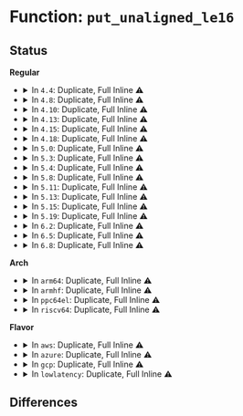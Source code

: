 # Function: <code>put_unaligned_le16</code>

## Status
<b>Regular</b>
<ul>
<li>
<details>
<summary>In <code>4.4</code>: Duplicate, Full Inline ⚠️</summary>

**Collision:** Static Duplication

**Inline:** Full

**Transformation:** False

**Instances:**

```
In drivers/net/slip/slhc.c (ffffffff815f9b02)
Location: include/linux/unaligned/access_ok.h:37
Inline: True
```
```
In drivers/usb/host/xhci-hub.c (ffffffff8165e094)
Location: include/linux/unaligned/access_ok.h:37
Inline: True
Inline callers:
  - drivers/usb/host/xhci-hub.c:xhci_hub_control
  - drivers/usb/host/xhci-hub.c:xhci_hub_control
```
```
In net/core/netpoll.c (ffffffff817394a6)
Location: include/linux/unaligned/access_ok.h:37
Inline: True
Inline callers:
  - net/core/netpoll.c:netpoll_send_udp
```
</details>
</li>
<li>
<details>
<summary>In <code>4.8</code>: Duplicate, Full Inline ⚠️</summary>

**Collision:** Static Duplication

**Inline:** Full

**Transformation:** False

**Instances:**

```
In drivers/net/slip/slhc.c (0)
Location: include/linux/unaligned/access_ok.h:37
Inline: True
```
```
In drivers/usb/host/xhci-hub.c (ffffffff816be7b0)
Location: include/linux/unaligned/access_ok.h:37
Inline: True
Inline callers:
  - drivers/usb/host/xhci-hub.c:xhci_hub_control
```
```
In net/core/netpoll.c (ffffffff817a575a)
Location: include/linux/unaligned/access_ok.h:37
Inline: True
Inline callers:
  - net/core/netpoll.c:netpoll_send_udp
```
</details>
</li>
<li>
<details>
<summary>In <code>4.10</code>: Duplicate, Full Inline ⚠️</summary>

**Collision:** Static Duplication

**Inline:** Full

**Transformation:** False

**Instances:**

```
In drivers/ata/libata-scsi.c (ffffffff8165b0d3)
Location: include/linux/unaligned/access_ok.h:37
Inline: True
Inline callers:
  - drivers/ata/libata-scsi.c:ata_scsi_write_same_xlat
  - drivers/ata/libata-scsi.c:ata_scsi_write_same_xlat
```
```
In drivers/net/slip/slhc.c (0)
Location: include/linux/unaligned/access_ok.h:37
Inline: True
```
```
In drivers/usb/host/xhci-hub.c (ffffffff816ec660)
Location: include/linux/unaligned/access_ok.h:37
Inline: True
Inline callers:
  - drivers/usb/host/xhci-hub.c:xhci_hub_control
```
```
In net/core/netpoll.c (ffffffff817d41ca)
Location: include/linux/unaligned/access_ok.h:37
Inline: True
Inline callers:
  - net/core/netpoll.c:netpoll_send_udp
```
</details>
</li>
<li>
<details>
<summary>In <code>4.13</code>: Duplicate, Full Inline ⚠️</summary>

**Collision:** Static Duplication

**Inline:** Full

**Transformation:** False

**Instances:**

```
In drivers/net/slip/slhc.c (0)
Location: include/linux/unaligned/access_ok.h:37
Inline: True
```
```
In drivers/usb/host/xhci-hub.c (0)
Location: include/linux/unaligned/access_ok.h:37
Inline: True
```
```
In net/core/netpoll.c (ffffffff817f3513)
Location: include/linux/unaligned/access_ok.h:37
Inline: True
Inline callers:
  - net/core/netpoll.c:netpoll_send_udp
```
</details>
</li>
<li>
<details>
<summary>In <code>4.15</code>: Duplicate, Full Inline ⚠️</summary>

**Collision:** Static Duplication

**Inline:** Full

**Transformation:** False

**Instances:**

```
In lib/zstd/huf_decompress.c (0)
Location: include/linux/unaligned/access_ok.h:38
Inline: True
```
```
In drivers/net/slip/slhc.c (0)
Location: include/linux/unaligned/access_ok.h:38
Inline: True
```
```
In drivers/usb/host/xhci-hub.c (0)
Location: include/linux/unaligned/access_ok.h:38
Inline: True
```
```
In net/core/netpoll.c (ffffffff8186e903)
Location: include/linux/unaligned/access_ok.h:38
Inline: True
Inline callers:
  - net/core/netpoll.c:netpoll_send_udp
```
</details>
</li>
<li>
<details>
<summary>In <code>4.18</code>: Duplicate, Full Inline ⚠️</summary>

**Collision:** Static Duplication

**Inline:** Full

**Transformation:** False

**Instances:**

```
In lib/zstd/huf_decompress.c (0)
Location: include/linux/unaligned/access_ok.h:38
Inline: True
```
```
In drivers/net/slip/slhc.c (ffffffff8174688e)
Location: include/linux/unaligned/access_ok.h:38
Inline: True
```
```
In drivers/usb/host/xhci-hub.c (ffffffff817ae621)
Location: include/linux/unaligned/access_ok.h:38
Inline: True
Inline callers:
  - drivers/usb/host/xhci-hub.c:xhci_hub_control
  - drivers/usb/host/xhci-hub.c:xhci_hub_control
```
```
In net/core/netpoll.c (ffffffff818bfa90)
Location: include/linux/unaligned/access_ok.h:38
Inline: True
Inline callers:
  - net/core/netpoll.c:netpoll_send_udp
```
</details>
</li>
<li>
<details>
<summary>In <code>5.0</code>: Duplicate, Full Inline ⚠️</summary>

**Collision:** Static Duplication

**Inline:** Full

**Transformation:** False

**Instances:**

```
In lib/zstd/huf_decompress.c (0)
Location: include/linux/unaligned/access_ok.h:38
Inline: True
```
```
In drivers/net/slip/slhc.c (ffffffff8176a99e)
Location: include/linux/unaligned/access_ok.h:38
Inline: True
```
```
In drivers/usb/host/xhci-hub.c (ffffffff817d47dd)
Location: include/linux/unaligned/access_ok.h:38
Inline: True
Inline callers:
  - drivers/usb/host/xhci-hub.c:xhci_hub_control
  - drivers/usb/host/xhci-hub.c:xhci_hub_control
```
```
In net/core/netpoll.c (ffffffff818e88b0)
Location: include/linux/unaligned/access_ok.h:38
Inline: True
Inline callers:
  - net/core/netpoll.c:netpoll_send_udp
```
</details>
</li>
<li>
<details>
<summary>In <code>5.3</code>: Duplicate, Full Inline ⚠️</summary>

**Collision:** Static Duplication

**Inline:** Full

**Transformation:** False

**Instances:**

```
In lib/zstd/huf_decompress.c (0)
Location: include/linux/unaligned/access_ok.h:38
Inline: True
```
```
In drivers/net/slip/slhc.c (ffffffff817a889f)
Location: include/linux/unaligned/access_ok.h:38
Inline: True
```
```
In drivers/usb/host/xhci-hub.c (ffffffff81814d17)
Location: include/linux/unaligned/access_ok.h:38
Inline: True
Inline callers:
  - drivers/usb/host/xhci-hub.c:xhci_hub_control
  - drivers/usb/host/xhci-hub.c:xhci_hub_control
```
```
In net/core/netpoll.c (ffffffff819380c2)
Location: include/linux/unaligned/access_ok.h:38
Inline: True
Inline callers:
  - net/core/netpoll.c:netpoll_send_udp
```
</details>
</li>
<li>
<details>
<summary>In <code>5.4</code>: Duplicate, Full Inline ⚠️</summary>

**Collision:** Static Duplication

**Inline:** Full

**Transformation:** False

**Instances:**

```
In lib/zstd/huf_decompress.c (0)
Location: include/linux/unaligned/access_ok.h:38
Inline: True
```
```
In drivers/net/slip/slhc.c (ffffffff817cc30f)
Location: include/linux/unaligned/access_ok.h:38
Inline: True
```
```
In drivers/usb/host/xhci-hub.c (ffffffff81845f6b)
Location: include/linux/unaligned/access_ok.h:38
Inline: True
Inline callers:
  - drivers/usb/host/xhci-hub.c:xhci_hub_control
  - drivers/usb/host/xhci-hub.c:xhci_hub_control
```
```
In net/core/netpoll.c (ffffffff8196af82)
Location: include/linux/unaligned/access_ok.h:38
Inline: True
Inline callers:
  - net/core/netpoll.c:netpoll_send_udp
```
</details>
</li>
<li>
<details>
<summary>In <code>5.8</code>: Duplicate, Full Inline ⚠️</summary>

**Collision:** Static Duplication

**Inline:** Full

**Transformation:** False

**Instances:**

```
In lib/lz4/lz4_compress.c (ffffffff815a56d5)
Location: include/linux/unaligned/access_ok.h:38
Inline: True
Inline callers:
  - lib/lz4/lz4_compress.c:LZ4_compress_fast_continue
  - lib/lz4/lz4_compress.c:LZ4_compress_fast_continue
  - lib/lz4/lz4_compress.c:LZ4_compress_fast_continue
  - lib/lz4/lz4_compress.c:LZ4_compress_fast_continue
  - lib/lz4/lz4_compress.c:LZ4_compress_destSize_generic
  - lib/lz4/lz4_compress.c:LZ4_compress_fast_extState
  - lib/lz4/lz4_compress.c:LZ4_compress_fast_extState
  - lib/lz4/lz4_compress.c:LZ4_compress_fast_extState
  - lib/lz4/lz4_compress.c:LZ4_compress_fast_extState
```
```
In lib/zstd/huf_compress.c (ffffffff815ae670)
Location: include/linux/unaligned/access_ok.h:38
Inline: True
Inline callers:
  - lib/zstd/huf_compress.c:HUF_compress4X_usingCTable
  - lib/zstd/huf_compress.c:HUF_compress4X_usingCTable
  - lib/zstd/huf_compress.c:HUF_compress4X_usingCTable
```
```
In lib/zstd/compress.c (ffffffff815c9aba)
Location: include/linux/unaligned/access_ok.h:38
Inline: True
Inline callers:
  - lib/zstd/compress.c:ZSTD_compressSequences_internal
  - lib/zstd/compress.c:ZSTD_compressSequences_internal
  - lib/zstd/compress.c:ZSTD_compressSequences_internal
  - lib/zstd/compress.c:ZSTD_noCompressLiterals
  - lib/zstd/compress.c:ZSTD_noCompressBlock
```
```
In lib/zstd/huf_decompress.c (0)
Location: include/linux/unaligned/access_ok.h:38
Inline: True
```
```
In drivers/base/regmap/regmap.c (ffffffff817d9825)
Location: include/linux/unaligned/access_ok.h:38
Inline: True
Inline callers:
  - drivers/base/regmap/regmap.c:regmap_format_16_le
```
```
In drivers/net/slip/slhc.c (ffffffff81896949)
Location: include/linux/unaligned/access_ok.h:38
Inline: True
```
```
In drivers/usb/host/xhci-hub.c (ffffffff819176f8)
Location: include/linux/unaligned/access_ok.h:38
Inline: True
Inline callers:
  - drivers/usb/host/xhci-hub.c:xhci_create_usb3_bos_desc
  - drivers/usb/host/xhci-hub.c:xhci_create_usb3_bos_desc
```
```
In net/core/netpoll.c (ffffffff81a3ecea)
Location: include/linux/unaligned/access_ok.h:38
Inline: True
Inline callers:
  - net/core/netpoll.c:netpoll_send_udp
```
</details>
</li>
<li>
<details>
<summary>In <code>5.11</code>: Duplicate, Full Inline ⚠️</summary>

**Collision:** Static Duplication

**Inline:** Full

**Transformation:** False

**Instances:**

```
In lib/lz4/lz4_compress.c (ffffffff815c1255)
Location: include/linux/unaligned/access_ok.h:38
Inline: True
Inline callers:
  - lib/lz4/lz4_compress.c:LZ4_compress_fast_continue
  - lib/lz4/lz4_compress.c:LZ4_compress_fast_continue
  - lib/lz4/lz4_compress.c:LZ4_compress_fast_continue
  - lib/lz4/lz4_compress.c:LZ4_compress_fast_continue
  - lib/lz4/lz4_compress.c:LZ4_compress_destSize_generic
  - lib/lz4/lz4_compress.c:LZ4_compress_fast_extState
  - lib/lz4/lz4_compress.c:LZ4_compress_fast_extState
  - lib/lz4/lz4_compress.c:LZ4_compress_fast_extState
  - lib/lz4/lz4_compress.c:LZ4_compress_fast_extState
```
```
In lib/zstd/huf_compress.c (ffffffff815ca1f5)
Location: include/linux/unaligned/access_ok.h:38
Inline: True
Inline callers:
  - lib/zstd/huf_compress.c:HUF_compress4X_usingCTable
  - lib/zstd/huf_compress.c:HUF_compress4X_usingCTable
  - lib/zstd/huf_compress.c:HUF_compress4X_usingCTable
```
```
In lib/zstd/compress.c (ffffffff815e767d)
Location: include/linux/unaligned/access_ok.h:38
Inline: True
Inline callers:
  - lib/zstd/compress.c:ZSTD_compressSequences_internal
  - lib/zstd/compress.c:ZSTD_compressSequences_internal
  - lib/zstd/compress.c:ZSTD_compressSequences_internal
  - lib/zstd/compress.c:ZSTD_noCompressLiterals
  - lib/zstd/compress.c:ZSTD_noCompressBlock
```
```
In lib/zstd/huf_decompress.c (0)
Location: include/linux/unaligned/access_ok.h:38
Inline: True
```
```
In drivers/base/regmap/regmap.c (ffffffff817ee675)
Location: include/linux/unaligned/access_ok.h:38
Inline: True
Inline callers:
  - drivers/base/regmap/regmap.c:regmap_format_16_le
```
```
In drivers/net/slip/slhc.c (ffffffff818a4d1a)
Location: include/linux/unaligned/access_ok.h:38
Inline: True
```
```
In drivers/usb/host/xhci-hub.c (ffffffff8191e028)
Location: include/linux/unaligned/access_ok.h:38
Inline: True
Inline callers:
  - drivers/usb/host/xhci-hub.c:xhci_create_usb3_bos_desc
  - drivers/usb/host/xhci-hub.c:xhci_create_usb3_bos_desc
```
```
In net/core/netpoll.c (ffffffff81a41a8a)
Location: include/linux/unaligned/access_ok.h:38
Inline: True
Inline callers:
  - net/core/netpoll.c:netpoll_send_udp
```
</details>
</li>
<li>
<details>
<summary>In <code>5.13</code>: Duplicate, Full Inline ⚠️</summary>

**Collision:** Static Duplication

**Inline:** Full

**Transformation:** False

**Instances:**

```
In lib/zstd/huf_decompress.c (0)
Location: include/linux/unaligned/access_ok.h:38
Inline: True
```
```
In drivers/base/regmap/regmap.c (ffffffff817d2f25)
Location: include/linux/unaligned/access_ok.h:38
Inline: True
Inline callers:
  - drivers/base/regmap/regmap.c:regmap_format_16_le
```
```
In drivers/net/slip/slhc.c (ffffffff8188777e)
Location: include/linux/unaligned/access_ok.h:38
Inline: True
```
```
In net/core/netpoll.c (ffffffff81a2654d)
Location: include/linux/unaligned/access_ok.h:38
Inline: True
Inline callers:
  - net/core/netpoll.c:netpoll_send_udp
```
</details>
</li>
<li>
<details>
<summary>In <code>5.15</code>: Duplicate, Full Inline ⚠️</summary>

**Collision:** Static Duplication

**Inline:** Full

**Transformation:** False

**Instances:**

```
In lib/zstd/huf_decompress.c (ffffffff8163c775)
Location: include/asm-generic/unaligned.h:40
Inline: True
Inline callers:
  - lib/zstd/huf_decompress.c:HUF_readDTableX4_wksp
  - lib/zstd/huf_decompress.c:HUF_fillDTableX4Level2
  - lib/zstd/huf_decompress.c:HUF_fillDTableX4Level2
```
```
In drivers/base/regmap/regmap.c (ffffffff8185ed50)
Location: include/asm-generic/unaligned.h:40
Inline: True
Inline callers:
  - drivers/base/regmap/regmap.c:regmap_format_16_le
```
</details>
</li>
<li>
<details>
<summary>In <code>5.19</code>: Duplicate, Full Inline ⚠️</summary>

**Collision:** Static Duplication

**Inline:** Full

**Transformation:** False

**Instances:**

```
In lib/zstd/compress/huf_compress.c (ffffffff8170ffa0)
Location: include/asm-generic/unaligned.h:40
Inline: True
Inline callers:
  - lib/zstd/compress/huf_compress.c:HUF_compress4X_usingCTable_internal
  - lib/zstd/compress/huf_compress.c:HUF_compress4X_usingCTable_internal
  - lib/zstd/compress/huf_compress.c:HUF_compress4X_usingCTable_internal
```
```
In lib/zstd/compress/zstd_compress.c (ffffffff817182c0)
Location: include/asm-generic/unaligned.h:40
Inline: True
Inline callers:
  - lib/zstd/compress/zstd_compress.c:ZSTD_compressSequences_internal
  - lib/zstd/compress/zstd_compress.c:ZSTD_compressSequences_internal
  - lib/zstd/compress/zstd_compress.c:ZSTD_compressSequences_internal
  - lib/zstd/compress/zstd_compress.c:ZSTD_compressSequences_internal
  - lib/zstd/compress/zstd_compress.c:ZSTD_writeLastEmptyBlock
  - lib/zstd/compress/zstd_compress.c:ZSTD_writeFrameHeader
  - lib/zstd/compress/zstd_compress.c:ZSTD_writeFrameHeader
  - lib/zstd/compress/zstd_compress.c:ZSTD_compress_frameChunk
  - lib/zstd/compress/zstd_compress.c:ZSTD_compress_frameChunk
  - lib/zstd/compress/zstd_compress.c:ZSTD_compress_frameChunk
  - lib/zstd/compress/zstd_compress.c:ZSTD_compress_frameChunk
```
```
In lib/zstd/compress/zstd_compress_literals.c (ffffffff8171ccbb)
Location: include/asm-generic/unaligned.h:40
Inline: True
Inline callers:
  - lib/zstd/compress/zstd_compress_literals.c:ZSTD_compressLiterals
  - lib/zstd/compress/zstd_compress_literals.c:ZSTD_compressRleLiteralsBlock
  - lib/zstd/compress/zstd_compress_literals.c:ZSTD_noCompressLiterals
```
```
In lib/zstd/compress/zstd_compress_superblock.c (ffffffff8171f94d)
Location: include/asm-generic/unaligned.h:40
Inline: True
```
```
In lib/zstd/decompress/huf_decompress.c (ffffffff8174896b)
Location: include/asm-generic/unaligned.h:40
Inline: True
```
```
In drivers/base/regmap/regmap.c (ffffffff819a66f0)
Location: include/asm-generic/unaligned.h:40
Inline: True
Inline callers:
  - drivers/base/regmap/regmap.c:regmap_format_16_le
```
</details>
</li>
<li>
<details>
<summary>In <code>6.2</code>: Duplicate, Full Inline ⚠️</summary>

**Collision:** Static Duplication

**Inline:** Full

**Transformation:** False

**Instances:**

```
In lib/zstd/compress/huf_compress.c (ffffffff81802678)
Location: include/asm-generic/unaligned.h:40
Inline: True
Inline callers:
  - lib/zstd/compress/huf_compress.c:HUF_compress4X_usingCTable_internal
  - lib/zstd/compress/huf_compress.c:HUF_compress4X_usingCTable_internal
  - lib/zstd/compress/huf_compress.c:HUF_compress4X_usingCTable_internal
```
```
In lib/zstd/compress/zstd_compress.c (ffffffff8180c08b)
Location: include/asm-generic/unaligned.h:40
Inline: True
Inline callers:
  - lib/zstd/compress/zstd_compress.c:ZSTD_compressSequences_internal
  - lib/zstd/compress/zstd_compress.c:ZSTD_compressSequences_internal
  - lib/zstd/compress/zstd_compress.c:ZSTD_compressSequences_internal
  - lib/zstd/compress/zstd_compress.c:ZSTD_compressSequences_internal
  - lib/zstd/compress/zstd_compress.c:ZSTD_writeLastEmptyBlock
  - lib/zstd/compress/zstd_compress.c:ZSTD_writeFrameHeader
  - lib/zstd/compress/zstd_compress.c:ZSTD_writeFrameHeader
  - lib/zstd/compress/zstd_compress.c:ZSTD_compress_frameChunk
  - lib/zstd/compress/zstd_compress.c:ZSTD_compress_frameChunk
  - lib/zstd/compress/zstd_compress.c:ZSTD_compress_frameChunk
  - lib/zstd/compress/zstd_compress.c:ZSTD_compress_frameChunk
  - lib/zstd/compress/zstd_compress.c:ZSTD_compress_frameChunk
  - lib/zstd/compress/zstd_compress.c:ZSTD_compressSeqStore_singleBlock
  - lib/zstd/compress/zstd_compress.c:ZSTD_compressSeqStore_singleBlock
  - lib/zstd/compress/zstd_compress.c:ZSTD_compressSeqStore_singleBlock
```
```
In lib/zstd/compress/zstd_compress_literals.c (ffffffff81812609)
Location: include/asm-generic/unaligned.h:40
Inline: True
Inline callers:
  - lib/zstd/compress/zstd_compress_literals.c:ZSTD_compressLiterals
  - lib/zstd/compress/zstd_compress_literals.c:ZSTD_compressRleLiteralsBlock
  - lib/zstd/compress/zstd_compress_literals.c:ZSTD_noCompressLiterals
```
```
In lib/zstd/compress/zstd_compress_superblock.c (ffffffff818152ad)
Location: include/asm-generic/unaligned.h:40
Inline: True
```
```
In drivers/base/regmap/regmap.c (ffffffff81b18e50)
Location: include/asm-generic/unaligned.h:40
Inline: True
Inline callers:
  - drivers/base/regmap/regmap.c:regmap_format_16_le
```
</details>
</li>
<li>
<details>
<summary>In <code>6.5</code>: Duplicate, Full Inline ⚠️</summary>

**Collision:** Static Duplication

**Inline:** Full

**Transformation:** False

**Instances:**

```
In lib/zstd/compress/huf_compress.c (ffffffff81842f68)
Location: include/asm-generic/unaligned.h:40
Inline: True
Inline callers:
  - lib/zstd/compress/huf_compress.c:HUF_compress4X_usingCTable_internal
  - lib/zstd/compress/huf_compress.c:HUF_compress4X_usingCTable_internal
  - lib/zstd/compress/huf_compress.c:HUF_compress4X_usingCTable_internal
```
```
In lib/zstd/compress/zstd_compress.c (ffffffff8184cb30)
Location: include/asm-generic/unaligned.h:40
Inline: True
Inline callers:
  - lib/zstd/compress/zstd_compress.c:ZSTD_compressSequences_internal
  - lib/zstd/compress/zstd_compress.c:ZSTD_compressSequences_internal
  - lib/zstd/compress/zstd_compress.c:ZSTD_compressSequences_internal
  - lib/zstd/compress/zstd_compress.c:ZSTD_compressSequences_internal
  - lib/zstd/compress/zstd_compress.c:ZSTD_writeLastEmptyBlock
  - lib/zstd/compress/zstd_compress.c:ZSTD_writeFrameHeader
  - lib/zstd/compress/zstd_compress.c:ZSTD_writeFrameHeader
  - lib/zstd/compress/zstd_compress.c:ZSTD_compress_frameChunk
  - lib/zstd/compress/zstd_compress.c:ZSTD_compress_frameChunk
  - lib/zstd/compress/zstd_compress.c:ZSTD_compress_frameChunk
  - lib/zstd/compress/zstd_compress.c:ZSTD_compress_frameChunk
  - lib/zstd/compress/zstd_compress.c:ZSTD_compress_frameChunk
  - lib/zstd/compress/zstd_compress.c:ZSTD_compressSeqStore_singleBlock
  - lib/zstd/compress/zstd_compress.c:ZSTD_compressSeqStore_singleBlock
  - lib/zstd/compress/zstd_compress.c:ZSTD_compressSeqStore_singleBlock
```
```
In lib/zstd/compress/zstd_compress_literals.c (ffffffff81853109)
Location: include/asm-generic/unaligned.h:40
Inline: True
Inline callers:
  - lib/zstd/compress/zstd_compress_literals.c:ZSTD_compressLiterals
  - lib/zstd/compress/zstd_compress_literals.c:ZSTD_compressRleLiteralsBlock
  - lib/zstd/compress/zstd_compress_literals.c:ZSTD_noCompressLiterals
```
```
In lib/zstd/compress/zstd_compress_superblock.c (ffffffff81855afb)
Location: include/asm-generic/unaligned.h:40
Inline: True
```
```
In drivers/base/regmap/regmap.c (ffffffff81b67c40)
Location: include/asm-generic/unaligned.h:40
Inline: True
Inline callers:
  - drivers/base/regmap/regmap.c:regmap_format_16_le
```
</details>
</li>
<li>
<details>
<summary>In <code>6.8</code>: Duplicate, Full Inline ⚠️</summary>

**Collision:** Static Duplication

**Inline:** Full

**Transformation:** False

**Instances:**

```
In lib/zstd/compress/huf_compress.c (ffffffff81894b28)
Location: include/asm-generic/unaligned.h:40
Inline: True
Inline callers:
  - lib/zstd/compress/huf_compress.c:HUF_compress4X_usingCTable_internal
  - lib/zstd/compress/huf_compress.c:HUF_compress4X_usingCTable_internal
  - lib/zstd/compress/huf_compress.c:HUF_compress4X_usingCTable_internal
```
```
In lib/zstd/compress/zstd_compress.c (ffffffff8189e6f0)
Location: include/asm-generic/unaligned.h:40
Inline: True
Inline callers:
  - lib/zstd/compress/zstd_compress.c:ZSTD_compressSequences_internal
  - lib/zstd/compress/zstd_compress.c:ZSTD_compressSequences_internal
  - lib/zstd/compress/zstd_compress.c:ZSTD_compressSequences_internal
  - lib/zstd/compress/zstd_compress.c:ZSTD_compressSequences_internal
  - lib/zstd/compress/zstd_compress.c:ZSTD_writeLastEmptyBlock
  - lib/zstd/compress/zstd_compress.c:ZSTD_writeFrameHeader
  - lib/zstd/compress/zstd_compress.c:ZSTD_writeFrameHeader
  - lib/zstd/compress/zstd_compress.c:ZSTD_compress_frameChunk
  - lib/zstd/compress/zstd_compress.c:ZSTD_compress_frameChunk
  - lib/zstd/compress/zstd_compress.c:ZSTD_compress_frameChunk
  - lib/zstd/compress/zstd_compress.c:ZSTD_compress_frameChunk
  - lib/zstd/compress/zstd_compress.c:ZSTD_compress_frameChunk
  - lib/zstd/compress/zstd_compress.c:ZSTD_compressSeqStore_singleBlock
  - lib/zstd/compress/zstd_compress.c:ZSTD_compressSeqStore_singleBlock
  - lib/zstd/compress/zstd_compress.c:ZSTD_compressSeqStore_singleBlock
```
```
In lib/zstd/compress/zstd_compress_literals.c (ffffffff818a4cc9)
Location: include/asm-generic/unaligned.h:40
Inline: True
Inline callers:
  - lib/zstd/compress/zstd_compress_literals.c:ZSTD_compressLiterals
  - lib/zstd/compress/zstd_compress_literals.c:ZSTD_compressRleLiteralsBlock
  - lib/zstd/compress/zstd_compress_literals.c:ZSTD_noCompressLiterals
```
```
In lib/zstd/compress/zstd_compress_superblock.c (ffffffff818a76bb)
Location: include/asm-generic/unaligned.h:40
Inline: True
```
```
In drivers/base/regmap/regmap.c (ffffffff81bbba10)
Location: include/asm-generic/unaligned.h:40
Inline: True
Inline callers:
  - drivers/base/regmap/regmap.c:regmap_format_16_le
```
</details>
</li>
</ul>
<b>Arch</b>
<ul>
<li>
<details>
<summary>In <code>arm64</code>: Duplicate, Full Inline ⚠️</summary>

**Collision:** Static Duplication

**Inline:** Full

**Transformation:** False

**Instances:**

```
In lib/zstd/huf_decompress.c (0)
Location: include/linux/unaligned/access_ok.h:38
Inline: True
```
```
In drivers/net/slip/slhc.c (ffff800010a05b5c)
Location: include/linux/unaligned/access_ok.h:38
Inline: True
```
```
In drivers/usb/host/xhci-hub.c (ffff800010a84fa0)
Location: include/linux/unaligned/access_ok.h:38
Inline: True
Inline callers:
  - drivers/usb/host/xhci-hub.c:xhci_hub_control
  - drivers/usb/host/xhci-hub.c:xhci_hub_control
```
```
In net/core/netpoll.c (ffff800010c11708)
Location: include/linux/unaligned/access_ok.h:38
Inline: True
Inline callers:
  - net/core/netpoll.c:netpoll_send_udp
```
</details>
</li>
<li>
<details>
<summary>In <code>armhf</code>: Duplicate, Full Inline ⚠️</summary>

**Collision:** Static Duplication

**Inline:** Full

**Transformation:** False

**Instances:**

```
In lib/zstd/huf_decompress.c (0)
Location: include/linux/unaligned/le_struct.h:22
Inline: True
```
```
In drivers/net/slip/slhc.c (c0ae129c)
Location: include/linux/unaligned/le_struct.h:22
Inline: True
```
```
In drivers/usb/host/xhci-hub.c (c0b57ea0)
Location: include/linux/unaligned/le_struct.h:22
Inline: True
Inline callers:
  - drivers/usb/host/xhci-hub.c:xhci_hub_control
  - drivers/usb/host/xhci-hub.c:xhci_hub_control
```
```
In net/core/netpoll.c (c0d2947c)
Location: include/linux/unaligned/le_struct.h:22
Inline: True
Inline callers:
  - net/core/netpoll.c:netpoll_send_udp
```
</details>
</li>
<li>
<details>
<summary>In <code>ppc64el</code>: Duplicate, Full Inline ⚠️</summary>

**Collision:** Static Duplication

**Inline:** Full

**Transformation:** False

**Instances:**

```
In lib/zstd/huf_decompress.c (0)
Location: include/linux/unaligned/access_ok.h:38
Inline: True
```
```
In drivers/net/slip/slhc.c (c000000000aad364)
Location: include/linux/unaligned/access_ok.h:38
Inline: True
```
```
In drivers/usb/host/xhci-hub.c (c000000000b5e90c)
Location: include/linux/unaligned/access_ok.h:38
Inline: True
Inline callers:
  - drivers/usb/host/xhci-hub.c:xhci_hub_control
  - drivers/usb/host/xhci-hub.c:xhci_hub_control
```
```
In net/core/netpoll.c (c000000000cfe484)
Location: include/linux/unaligned/access_ok.h:38
Inline: True
Inline callers:
  - net/core/netpoll.c:netpoll_send_udp
```
</details>
</li>
<li>
<details>
<summary>In <code>riscv64</code>: Duplicate, Full Inline ⚠️</summary>

**Collision:** Static Duplication

**Inline:** Full

**Transformation:** False

**Instances:**

```
In lib/zstd/huf_decompress.c (0)
Location: include/linux/unaligned/le_struct.h:22
Inline: True
```
```
In drivers/net/slip/slhc.c (ffffffe0006303e8)
Location: include/linux/unaligned/le_struct.h:22
Inline: True
```
```
In drivers/usb/host/xhci-hub.c (ffffffe00069a970)
Location: include/linux/unaligned/le_struct.h:22
Inline: True
Inline callers:
  - drivers/usb/host/xhci-hub.c:xhci_hub_control
  - drivers/usb/host/xhci-hub.c:xhci_hub_control
```
```
In net/core/netpoll.c (ffffffe00078d918)
Location: include/linux/unaligned/le_struct.h:22
Inline: True
Inline callers:
  - net/core/netpoll.c:netpoll_send_udp
```
</details>
</li>
</ul>
<b>Flavor</b>
<ul>
<li>
<details>
<summary>In <code>aws</code>: Duplicate, Full Inline ⚠️</summary>

**Collision:** Static Duplication

**Inline:** Full

**Transformation:** False

**Instances:**

```
In lib/zstd/huf_decompress.c (0)
Location: include/linux/unaligned/access_ok.h:38
Inline: True
```
```
In drivers/net/slip/slhc.c (ffffffff81790def)
Location: include/linux/unaligned/access_ok.h:38
Inline: True
```
```
In drivers/usb/host/xhci-hub.c (ffffffff817fe31b)
Location: include/linux/unaligned/access_ok.h:38
Inline: True
Inline callers:
  - drivers/usb/host/xhci-hub.c:xhci_hub_control
  - drivers/usb/host/xhci-hub.c:xhci_hub_control
```
```
In net/core/netpoll.c (ffffffff8190af52)
Location: include/linux/unaligned/access_ok.h:38
Inline: True
Inline callers:
  - net/core/netpoll.c:netpoll_send_udp
```
</details>
</li>
<li>
<details>
<summary>In <code>azure</code>: Duplicate, Full Inline ⚠️</summary>

**Collision:** Static Duplication

**Inline:** Full

**Transformation:** False

**Instances:**

```
In lib/zstd/huf_decompress.c (0)
Location: include/linux/unaligned/access_ok.h:38
Inline: True
```
```
In drivers/net/slip/slhc.c (ffffffff81779bbf)
Location: include/linux/unaligned/access_ok.h:38
Inline: True
```
```
In drivers/usb/host/xhci-hub.c (ffffffff817c34bb)
Location: include/linux/unaligned/access_ok.h:38
Inline: True
Inline callers:
  - drivers/usb/host/xhci-hub.c:xhci_hub_control
  - drivers/usb/host/xhci-hub.c:xhci_hub_control
```
```
In net/core/netpoll.c (ffffffff818c4ced)
Location: include/linux/unaligned/access_ok.h:38
Inline: True
Inline callers:
  - net/core/netpoll.c:netpoll_send_udp
```
</details>
</li>
<li>
<details>
<summary>In <code>gcp</code>: Duplicate, Full Inline ⚠️</summary>

**Collision:** Static Duplication

**Inline:** Full

**Transformation:** False

**Instances:**

```
In lib/zstd/huf_decompress.c (0)
Location: include/linux/unaligned/access_ok.h:38
Inline: True
```
```
In drivers/net/slip/slhc.c (ffffffff817c118f)
Location: include/linux/unaligned/access_ok.h:38
Inline: True
```
```
In drivers/usb/host/xhci-hub.c (ffffffff8183adeb)
Location: include/linux/unaligned/access_ok.h:38
Inline: True
Inline callers:
  - drivers/usb/host/xhci-hub.c:xhci_hub_control
  - drivers/usb/host/xhci-hub.c:xhci_hub_control
```
```
In net/core/netpoll.c (ffffffff8195bf82)
Location: include/linux/unaligned/access_ok.h:38
Inline: True
Inline callers:
  - net/core/netpoll.c:netpoll_send_udp
```
</details>
</li>
<li>
<details>
<summary>In <code>lowlatency</code>: Duplicate, Full Inline ⚠️</summary>

**Collision:** Static Duplication

**Inline:** Full

**Transformation:** False

**Instances:**

```
In lib/zstd/huf_decompress.c (0)
Location: include/linux/unaligned/access_ok.h:38
Inline: True
```
```
In drivers/net/slip/slhc.c (ffffffff817db44f)
Location: include/linux/unaligned/access_ok.h:38
Inline: True
```
```
In drivers/usb/host/xhci-hub.c (ffffffff8185527b)
Location: include/linux/unaligned/access_ok.h:38
Inline: True
Inline callers:
  - drivers/usb/host/xhci-hub.c:xhci_hub_control
  - drivers/usb/host/xhci-hub.c:xhci_hub_control
```
```
In net/core/netpoll.c (ffffffff8197e362)
Location: include/linux/unaligned/access_ok.h:38
Inline: True
Inline callers:
  - net/core/netpoll.c:netpoll_send_udp
```
</details>
</li>
</ul>

## Differences
